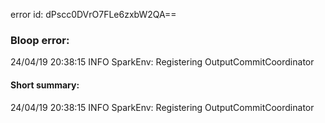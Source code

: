 error id: dPscc0DVrO7FLe6zxbW2QA==
### Bloop error:

24/04/19 20:38:15 INFO SparkEnv: Registering OutputCommitCoordinator
#### Short summary: 

24/04/19 20:38:15 INFO SparkEnv: Registering OutputCommitCoordinator